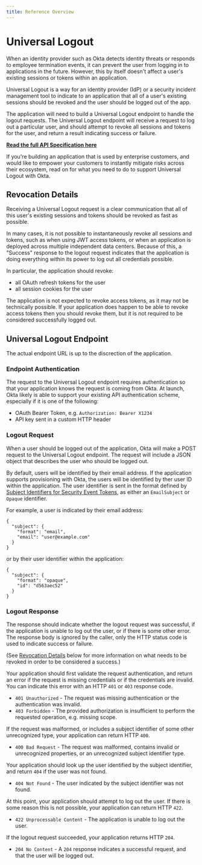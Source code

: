 ```yaml
---
title: Reference Overview
---
```


# Universal Logout

When an identity provider such as Okta detects identity threats or responds to employee termination events, it can prevent the user from logging in to applications in the future. However, this by itself doesn't affect a user's existing sessions or tokens within an application.

Universal Logout is a way for an identity provider (IdP) or a security incident management tool to indicate to an application that all of a user's existing sessions should be revoked and the user should be logged out of the app.

The application will need to build a Universal Logout endpoint to handle the logout requests. The Universal Logout endpoint will receive a request to log out a particular user, and should attempt to revoke all sessions and tokens for the user, and return a result indicating success or failure.

**[Read the full API Specification here](/openapi/logout/logout/tag/UniversalLogout/)**

If you're building an application that is used by enterprise customers, and would like to empower your customers to instantly mitigate risks across their ecosystem, read on for what you need to do to support Universal Logout with Okta.


## Revocation Details

Receiving a Universal Logout request is a clear communication that all of this user's existing sessions and tokens should be revoked as fast as possible.

In many cases, it is not possible to instantaneously revoke all sessions and tokens, such as when using JWT access tokens, or when an application is deployed across multiple independent data centers. Because of this, a "Success" response to the logout request indicates that the application is doing everything within its power to log out all credentials possible.

In particular, the application should revoke:

* all OAuth refresh tokens for the user
* all session cookies for the user

The application is not expected to revoke access tokens, as it may not be technically possible. If your application does happen to be able to revoke access tokens then you should revoke them, but it is not required to be considered successfully logged out.



## Universal Logout Endpoint

The actual endpoint URL is up to the discrection of the application.

### Endpoint Authentication

The request to the Universal Logout endpoint requires authentication so that your application knows the request is coming from Okta. At launch, Okta likely is able to support your existing API authentication scheme, especially if it is one of the following:

* OAuth Bearer Token, e.g. `Authorization: Bearer X1234`
* API key sent in a custom HTTP header

### Logout Request

When a user should be logged out of the application, Okta will make a POST request to the Universal Logout endpoint. The request will include a JSON object that describes the user who should be logged out.

By default, users will be identified by their email address. If the application supports provisioning with Okta, the users will be identified by ther user ID within the application. The user identifier is sent in the format defined by [Subject Identifiers for Security Event Tokens](https://datatracker.ietf.org/doc/html/draft-ietf-secevent-subject-identifiers-18), as either an `EmailSubject` or `Opaque` identifier. 

For example, a user is indicated by their email address:

```
{
  "subject": {
    "format": "email",
    "email": "user@example.com"
  }
}
```

or by their user identifier within the application:

```
{
  "subject": {
    "format": "opaque",
    "id": "d563aec52"
  }
}
```


### Logout Response

The response should indicate whether the logout request was successful, if the application is unable to log out the user, or if there is some other error. The response body is ignored by the caller, only the HTTP status code is used to indicate success or failure.

(See [Revocation Details](#revocation-details) below for more information on what needs to be revoked in order to be considered a success.)

Your application should first validate the request authentication, and return an error if the request is missing credentials or if the credentials are invalid. You can indicate this error with an HTTP `401` or `403` response code.

* `401 Unauthorized` - The request was missing authentication or the authentication was invalid.
* `403 Forbidden` - The provided authorization is insufficient to perform the requested operation, e.g. missing scope.

If the request was malformed, or includes a subject identifier of some other unrecognized type, your application can return HTTP `400`.

* `400 Bad Request` - The request was malformed, contains invalid or unrecognized properties, or an unrecognized subject identifier type.

Your application should look up the user identified by the subject identifier, and return `404` if the user was not found.

* `404 Not Found` - The user indicated by the subject identifier was not found.

At this point, your application should attempt to log out the user. If there is some reason this is not possible, your application can return HTTP `422`.

* `422 Unprocessable Content` - The application is unable to log out the user.

If the logout request succeeded, your application returns HTTP `204`.

* `204 No Content` - A `204` response indicates a successful request, and that the user will be logged out.


<!--
## Share the details of your logout endpoint

To be included in Okta's launch of Universal Logout, we'll need the details of your logout endpoint that are not part of this specification. In particular, we need to know:

* The URL of your Universal Logout endpoint
* What type of API authentication your endpoint uses
-->

